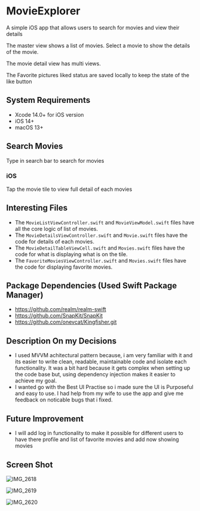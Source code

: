 # MovieExplorer
A simple iOS app that allows users to search for movies and view their details

The master view shows a list of movies. Select a movie to show the details of the movie.

The movie detail view has multi views.

The Favorite pictures liked status are saved locally to keep the state of the like button 

## System Requirements

* Xcode 14.0+ for iOS version 
* iOS 14+
* macOS 13+

## Search Movies

Type in search bar to search for movies


### iOS

Tap the movie tile to view full detail of each movies


## Interesting Files

* The `MovieListViewController.swift` and `MovieViewModel.swift` files have all the core logic of list of movies.
* The `MovieDetailsViewController.swift` and `Movie.swift` files have the code for details of each movies.
* The `MovieDetailTableViewCell.swift` and `Movies.swift` files have the code for what is displaying what is on the tile.
* The `FavoriteMoviesViewController.swift` and `Movies.swift` files have the code for displaying favorite movies.

## Package Dependencies (Used Swift Package Manager)

* https://github.com/realm/realm-swift
* https://github.com/SnapKit/SnapKit
* https://github.com/onevcat/Kingfisher.git

## Description On my Decisions
* I used MVVM achitectural pattern because, i am very familiar with it and its easier to write clean, readable, maintainable code and isolate each functionality. It was a bit hard because it gets complex when setting up the code base but, using dependency injection makes it easier to achieve my goal.
* I wanted go with the Best UI Practise so i made sure the UI is Purposeful and easy to use. I had help from my wife to use the app and give me feedback on noticable bugs that i fixed.

## Future Improvement 
* I will add log in functionality to make it possible for different users to have there profile and list of favorite movies and add now showing movies

## Screen Shot

![IMG_2618](https://github.com/oluwatobiHammed/MovieExplorer/assets/50711478/2a340f87-0d79-4365-81d7-523a6cc0cd8b)

![IMG_2619](https://github.com/oluwatobiHammed/MovieExplorer/assets/50711478/55f49a47-148c-4872-b704-1dd1544a06d5)

![IMG_2620](https://github.com/oluwatobiHammed/MovieExplorer/assets/50711478/749d5ac9-b3f3-4ed6-8bb4-11826a3cc14a)


